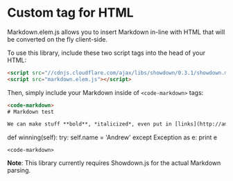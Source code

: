 # Custom <Markdown> tag for HTML

Markdown.elem.js allows you to insert Markdown in-line with HTML that will be converted on the fly client-side.

To use this library, include these two script tags into the head of your HTML:

```html
<script src="//cdnjs.cloudflare.com/ajax/libs/showdown/0.3.1/showdown.min.js"></script>
<script src="markdown.elem.js"></script>
```

Then, simply include your Markdown inside of `<code-markdown>` tags:

```html
<code-markdown>
# Markdown test

We can make stuff **bold**, *italicized*, even put in [links](http://amussey.com)!

```
def winning(self):
    try:
        self.name = 'Andrew'
    except Exception as e:
        print e
```
<code-markdown>
```



**Note**:  This library currently requires Showdown.js for the actual Markdown parsing.  

